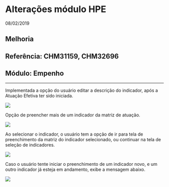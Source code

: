 # Alterações módulo HPE
08/02/2019
## Melhoria
## Referência: CHM31159, CHM32696
## Módulo: Empenho
***

Implementada a opção do usuário editar a descrição do indicador, após a Atuação Efetiva ter sido iniciada.

![]([PATH_IMG]/CHM31159_img1.png)

Opção de preencher mais de um indicador da matriz de atuação.

![]([PATH_IMG]/CHM31159_img2.png)

Ao selecionar o indicador, o usuário tem a opção de ir para tela de preenchimento da matriz do indicador selecionado, ou continuar na tela de seleção de indicadores.

![]([PATH_IMG]/CHM31159_img3.png)

Caso o usuário tente iniciar o preenchimento de um indicador novo, e um outro indicador já esteja em andamento, exibe a mensagem abaixo.

![]([PATH_IMG]/CHM31159_img4.png)